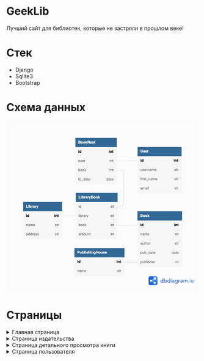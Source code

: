 # GeekLib
Лучший сайт для библиотек, которые не застряли в прошлом веке!

# Стек

- Django
- Sqlite3
- Bootstrap

# Схема данных
![db architecture](./docs/GeekLib.png?raw=true)

# Страницы

<details>
  <summary>Главная страница</summary>

  ## Главная
  
  Страница со всемм доступными на сервисе книгами.
</details>

<details>
  <summary>Страница издательства</summary>

  ## Страница издательства
  
  Страница со всеми книгами издательства.
</details>

<details>
  <summary>Страница детального просмотра книги</summary>

  ## Страница детального просмотра книги
  
  На этой странице будет описание книги и списко библиотке, в которых можно взять эту книгу.
</details>

<details>
  <summary>Страница пользователя</summary>

  ## Страница пользователя
  
  На этой странице будет отображена краткая информация о пользователе и книги, которые он арендовал.
</details>





